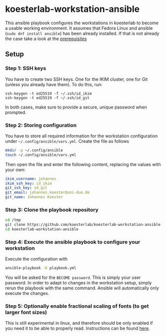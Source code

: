 # koesterlab-workstation-ansible

This ansible playbook configures the workstations in koesterlab to become a usable working environment.
It assumes that Fedora Linux and ansible (`sudo dnf install ansible`) has been already installed.
If that is not already the case take a look at the [prerequisites](PREREQUISITES.md)

## Setup

### Step 1: SSH keys

You have to create two SSH keys. One for the IKIM cluster, one for Git (unless you already have them).
To do this, run:

```
ssh-keygen -t ed25519 -f ~/.ssh/id_ikim
ssh-keygen -t ed25519 -f ~/.ssh/id_git
```

In both cases, make sure to provide a secure, unique password when prompted.

### Step 2: Storing configuration

You have to store all required information for the workstation configuration under
`~/.config/ansible/vars.yml`. Create the file as follows

```bash
mkdir -p ~/.config/ansible
touch ~/.config/ansible/vars.yml
```

Then open the file and enter the following content, replacing the values with your own:
```yaml
ikim_username: johannes
ikim_ssh_key: id_ikim
git_ssh_key: id_git
git_email: johannes.koester@uni-due.de
git_name: Johannes Koester
```

### Step 3: Clone the playbook repository

```sh
cd /tmp
git clone https://github.com/koesterlab/koesterlab-workstation-ansible
cd koesterlab-workstation-ansible
```

### Step 4: Execute the ansible playbook to configure your workstation

Execute the configuration with

```bash
ansible-playbook -K playbook.yml
```

You will be asked for the `BECOME password`. This is simply your user password.
In order to adapt to changes in the workstation setup, simply rerun the playbook with the same command.
Ansible will automatically only execute the changes.


### Step 5: Optionally enable fractional scaling of fonts (to get larger font sizes)

This is still experimental in linux, and therefore should be only enabled if you need it to be able to properly read.
Instructions can be found [here](https://www.linuxfordevices.com/tutorials/centos/enable-fractional-scaling-fedora).
